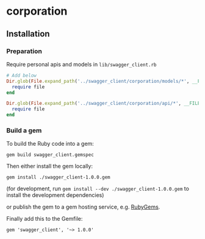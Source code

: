 # corporation

## Installation

### Preparation

Require personal apis and models in `lib/swagger_client.rb`

```ruby
# Add below
Dir.glob(File.expand_path('../swagger_client/corporation/models/*', __FILE__)).each do |file|
  require file
end

Dir.glob(File.expand_path('../swagger_client/corporation/api/*', __FILE__)).each do |file|
  require file
end
```

### Build a gem

To build the Ruby code into a gem:

```shell
gem build swagger_client.gemspec
```

Then either install the gem locally:

```shell
gem install ./swagger_client-1.0.0.gem
```
(for development, run `gem install --dev ./swagger_client-1.0.0.gem` to install the development dependencies)

or publish the gem to a gem hosting service, e.g. [RubyGems](https://rubygems.org/).

Finally add this to the Gemfile:

    gem 'swagger_client', '~> 1.0.0'
